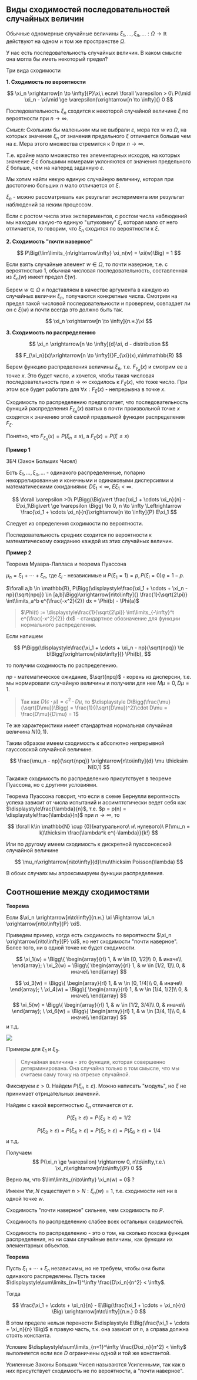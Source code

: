 ## Виды сходимостей последовательностей случайных величин

Обычные одномерные случайные величины $\xi_1, \ldots, \xi_n, \ldots : \Omega \rightarrow\mathbb{R}$ действуют на одном и том же пространстве $\Omega$.

У нас есть последовательность случайных величин. В каком смысле она могла бы иметь некоторый предел?

Три вида сходимости

**1. Сходимость по вероятности**

$$
\xi_n \xrightarrow[n \to \infty]{P}\xi,\ если\ \forall \varepsilon > 0\ P(\mid \xi_n - \xi\mid \ge \varepsilon)\xrightarrow[n \to \infty]{} 0
$$

Последовательность $\xi_n$ сходится к некоторой случайной величине $\xi$ по вероятности при $n \rightarrow \infty$.

Смысл: Скольким бы маленьким мы не выбрали $\varepsilon$, мера тех $w$ из $\Omega$, на которых значение $\xi_n$ от значения предельного $\xi$ отличается больше чем на $\varepsilon$. Мера этого множества стремится к $0$ при $n\rightarrow \infty$.

Т.е. крайне мало множество тех элементарных исходов, на которых значение $\xi$ с большими номерами уклоняются от значения предельного $\xi$ больше, чем на наперед заданную $\varepsilon$.

Мы хотим найти некую единую случайную величину, которая при достоточно больших $n$ мало отличается от $\xi$.

$\xi_n$ - можно рассматривать как результат эксперимента или результат наблюдений за неким процессом.

Если с ростом числа этих экспериментов, с ростом числа наблюдений мы находим какую-то единую "штуковину" $\xi$, которая мало от него отличается, то говорим, что $\xi_n$ сходится по вероятности к $\xi$.

**2. Сходимость "почти наверное"**

$$
P\Big(\lim\limits_{n\rightarrow\infty} \xi_n(w) = \xi(w)\Big) = 1
$$

Если взять случайные элемент $w \in \Omega$, то почти наверное, т.е. с вероятностью $1$, обычная числовая последовательность, составленная из $\xi_n(w)$ имеет предел $\xi(w)$.

Берем $w\in\Omega$ и подставляем в качестве аргумента в каждую из случайных величин $\xi_n$, получаются конкретные числа. Смотрим на предел такой числовой последовательности и проверяем, совпадает ли он с $\xi(w)$ и почти всегда это должно быть так.

$$
\xi_n \xrightarrow[n \to \infty]{п.н.}\xi
$$

**3. Сходимость по распределению**

$$
\xi_n \xrightarrow[n \to \infty]{d}\xi, d - distribution
$$

$$
F_{\xi_n}(x)\xrightarrow[n \to \infty]{}F_{\xi}(x),x\in\mathbb{R}
$$

Берем функцию распределения величины $\xi_n$, т.е. $F_{\xi_n}(x)$ и смотрим ее в точке $x$. Это будет число, и хочется, чтобы такая числовая последовательность при $n\rightarrow\infty$ сходилось к $F_\xi(x)$, что тоже число. При этом все будет работать для $\forall x: F_\xi (x)$ - непрерывна в точке $x$.

Сходимость по распределению предполагает, что последовательность функций распределения $F_{\xi_n}(x)$ взятых в почти произвольной точке $x$ сходятся к значению этой самой предельной функции распределения $F_\xi$.

Понятно, что $F_{\xi_n}(x) = P(\xi_n \le x)$, а $F_{\xi}(x) = P(\xi \le x)$

**Пример 1**

ЗБЧ (Закон Больших Чисел)

Есть $\xi_1, \ldots, \xi_n, \ldots$ - одинакого распределенные, попарно некоррелированные и конечными и одинаковыми дисперсиями и математическими ожиданиями: $D\xi_1 < \infty$, $E\xi_1 < \infty$.

$$
\forall \varepsilon >0\ P\Bigg(\Big\vert \frac{\xi_1 + \cdots \xi_n}{n} - E\xi_1\Big\vert \ge \varepsilon \Bigg) \to 0, n \to \infty \Leftrightarrow \frac{\xi_1 + \cdots \xi_n}{n}\xrightarrow[n \to \infty]{P} E\xi_1
$$

Следует из определения сходимости по вероятности.

Последовательность средних сходится по вероятности к математическому ожиданию каждой из этих случайных величин.

**Пример 2**

Теорема Муавра-Лапласа и теорема Пуассона

$\mu_n = \xi_1 + \cdots + \xi_n$, где $\xi_i$ - независимые и $P(\xi_1 = 1) = p, P(\xi_i = 0) q = 1 - p$.

$\forall a,b \in \mathbb{R}, P\Bigg(\displaystyle\frac{\xi_1 + \cdots + \xi_n - np}{\sqrt{npq}} \in [a,b]\Bigg)\xrightarrow[n\to\infty]{} \frac{1}{\sqrt{2\pi}} \int\limits_a^b e^{\frac{-x^2}{2}} dx = \Phi(b) - \Phi(a)$

> $\Phi(t) := \displaystyle\frac{1}{\sqrt{2\pi}} \int\limits_{-\infty}^t e^{\frac{-x^2}{2}} dx$ - стандартное обозначение для функции нормального распределения.

Если напишем

$$
P\Bigg(\displaystyle\frac{\xi_1 + \cdots + \xi_n - np}{\sqrt{npq}} \le b\Bigg)\xrightarrow[n\to\infty]{} \Phi(b),
$$

то получим сходимость по распределению.

$np$ - математическое ожидание, $\sqrt{npq}$ - корень из дисперсии, т.е. мы нормировали случайную величины и получили для нее $M\mu = 0, D\mu = 1$.

> Так как $D(c\cdot \mu) = c^2\cdot D\mu$, то $\displaystyle D\Bigg(\frac{\mu}{\sqrt{D\mu}}\Bigg) = \frac{1}{(\sqrt{D\mu})^2}\cdot D\mu = \frac{D\mu}{D\mu} = 1$

Те же характеристики имеет стандартная нормальная случайная величина $N(0,1)$.

Таким образом имеем сходимость к абсолютно непрерывной гауссовской случайной величине.

$$
\frac{\mu_n - np}{\sqrt{npq}} \xrightarrow[n\to\infty]{d} \mu \thicksim N(0,1)
$$

Такаяже сходимость по распределению присутствует в теореме Пуассона, но с другими условиями.

Теорема Пуассона говорит, что если в схеме Бернулли вероятность успеха зависит от числа испытаний и ассимптотически ведет себя как $\displaystyle\frac{\lambda}{n}$, т.е. $p = p(n) = \displaystyle\frac{\lambda}{n}$ при $n\to\infty$, то

$$
\forall k\in \mathbb{N} \cup {0}(натурального\ и\ нулевого)\ P(\mu_n = k)\thicksim \frac{\lambda^k e^{-\lambda}}{k!}
$$

Или по другому имеем сходимость к дискретной пуассоновской случайной величине

$$
\mu_n\xrightarrow[n\to\infty]{d}\mu\thicksim Poisson(\lambda)
$$

В обоих случаях мы апроксимируем функции распределения.

## Соотношение между сходимостями

**Теорема**

Если $\xi_n \xrightarrow[n\to\infty]{п.н.} \xi \Rightarrow \xi_n \xrightarrow[n\to\infty]{P} \xi$.

Приведем пример, когда есть сходимость по вероятности $\xi_n \xrightarrow[n\to\infty]{P} \xi$, но нет сходимости "почти наверное". Более того, ни в одной точке не будет сходимости.

$$
\xi_1(w) = \Bigg\{
\begin{array}{rl}
1, & w \in [0, 1/2]\\
0, & иначе\\
\end{array};
\ 
\xi_2(w) = \Bigg\{
\begin{array}{rl}
1, & w \in [1/2, 1]\\
0, & иначе\\
\end{array}
$$

$$
\xi_3(w) = \Bigg\{
\begin{array}{rl}
1, & w \in [0, 1/4]\\
0, & иначе\\
\end{array};
\ 
\xi_4(w) = \Bigg\{
\begin{array}{rl}
1, & w \in [1/4, 1/2]\\
0, & иначе\\
\end{array}
$$
$$
\xi_5(w) = \Bigg\{
\begin{array}{rl}
1, & w \in [1/2, 3/4]\\
0, & иначе\\
\end{array};
\ 
\xi_6(w) = \Bigg\{
\begin{array}{rl}
1, & w \in [3/4, 1]\\
0, & иначе\\
\end{array}
$$
и т.д.

<img src='./img/prob-14.svg'>

Примеры для $\xi_1$ и $\xi_3$.

> Случайная величина - это функция, которая совершенно детерминирована. Она случайна только в том смысле, что мы считаем саму точку на отрезке случайной.

Фиксируем $\varepsilon > 0$. Найдем $P(\xi_n \ge \varepsilon)$. Можно написать "модуль", но $\xi$ не принимает отрицательных значений.

Найдем с какой вероятностью $\xi_n$ отличается от $\varepsilon$.

$$
P(\xi_1 \ge \varepsilon) = P(\xi_2 \ge \varepsilon) = 1/2 
$$

$$
P(\xi_3 \ge \varepsilon) = P(\xi_4 \ge \varepsilon) =  P(\xi_5 \ge \varepsilon) = P(\xi_6 \ge \varepsilon) = 1/4
$$
и т.д.

Получаем
$$
P(\xi_n \ge \varepsilon) \rightarrow 0, n\to\infty,т.е.\ \xi_n\xrightarrow[n\to\infty]{P} 0
$$

Верно ли, что $\lim\limits_{n\to\infty} \xi_n(w) = 0$ ?

Имеем $\forall w, N$ существует $n > N: \xi_n(w) = 1$, т.е. сходимости нет ни в одной точке $w$.

Сходимость "почти наверное" сильнее, чем сходимость по $P$.

Сходимость по распределению слабее всех остальных сходимостей.

Сходимость по распределению - это о том, на сколько похожа функция распределения, но ни сами случайные величины, как функции их элементарных объектов.

**Теорема**

Пусть $\xi_1 + \cdots + \xi_n$ независимы, но не требуем, чтобы они были одинакого распределены. Пусть также $\displaystyle\sum\limits_{n=1}^\infty \frac{D\xi_n}{n^2} < \infty$.

Тогда

$$
\frac{\xi_1 + \cdots + \xi_n}{n} - E\Big(\frac{\xi_1 + \cdots + \xi_n}{n} \Big) \xrightarrow[n\to\infty]{п.н.} 0
$$

В этом пределе нельзя перенести $\displaystyle E\Big(\frac{\xi_1 + \cdots + \xi_n}{n} \Big)$ в правую часть, т.к. она зависит от $n$, а справа должна стоять константа.

Условие $\displaystyle\sum\limits_{n=1}^\infty \frac{D\xi_n}{n^2} < \infty$ выполняется если все $D$ ограничены одной и той же константой.

Усиленные Законы Больших Чисел называются Усиленными, так как в них присутствует сходимость не по вероятности, а "почти наверное".